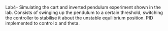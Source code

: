 Lab4- Simulating the cart and inverted pendulum experiment shown in the lab. 
Consists of swinging up the pendulum to a certain threshold, switching the controller to stabilise it about the unstable equilibrium position.
PID implemented to control x and theta.
